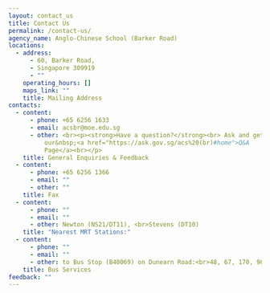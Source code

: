 ```yaml
---
layout: contact_us
title: Contact Us
permalink: /contact-us/
agency_name: Anglo-Chinese School (Barker Road)
locations:
  - address:
      - 60, Barker Road,
      - Singapore 309919
      - ""
    operating_hours: []
    maps_link: ""
    title: Mailing Address
contacts:
  - content:
      - phone: +65 6256 1633
      - email: acsbr@moe.edu.sg
      - other: <br><p><strong>Have a question?</strong><br> Ask and get answered on
          our&nbsp;<a href="https://ask.gov.sg/acs%20(br)#home">Q&A
          Page</a><br></p>
    title: General Enquiries & Feedback
  - content:
      - phone: +65 6256 1366
      - email: ""
      - other: ""
    title: Fax
  - content:
      - phone: ""
      - email: ""
      - other: Newton (NS21/DT11), <br>Stevens (DT10)
    title: "Nearest MRT Stations:"
  - content:
      - phone: ""
      - email: ""
      - other: to Bus Stop (B40069) on Dunearn Road:<br>48, 67, 170, 960, 960e, 972M
    title: Bus Services
feedback: ""
---
```

